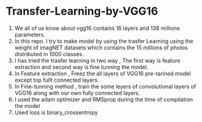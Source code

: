 # Transfer-Learning-by-VGG16

1) We all of us know about vgg16 contains 16 layers and 138 millions parameters.
2) In this repo. I try to make model by using the trasfer Learning using the weight of imagNET datasets which contains the 15 millions of photos distributed in 1000 classes.
3) I has tried the trasfer learning in two way , The first way is feature extraction and second way is fine tunning the model.
4) In Feature extraction , Freez the all layers of VGG16 pre-tarined model except top  fullt connected layers.
5) In Fine-tunning method , train the some leyers of convolutional layers of VGG16 along with our own fully connected layers.
6) I used the adam optimizer and RMSprop during the time of compilation the model
7) Used loss is binary_crossentropy
